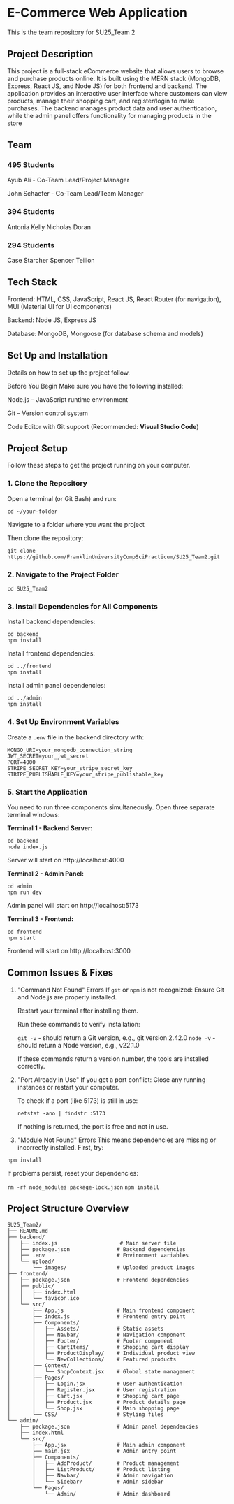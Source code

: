 # E-Commerce Web Application

This is the team repository for SU25_Team 2

## Project Description

This project is a full-stack eCommerce website that allows users to browse and purchase products online. It is built using the MERN stack (MongoDB, Express, React JS, and Node JS) for both frontend and backend. The application provides an interactive user interface where customers can view products, manage their shopping cart, and register/login to make purchases. The backend manages product data and user authentication, while the admin panel offers functionality for managing products in the store

## Team

### 495 Students

Ayub Ali - Co-Team Lead/Project Manager

John Schaefer - Co-Team Lead/Team Manager

### 394 Students

Antonia Kelly
Nicholas Doran

### 294 Students

Case Starcher
Spencer Teillon

## Tech Stack

Frontend: HTML, CSS, JavaScript, React JS, React Router (for navigation), MUI (Material UI for UI components)

Backend: Node JS, Express JS

Database: MongoDB, Mongoose (for database schema and models)

## Set Up and Installation

Details on how to set up the project follow.

Before You Begin
Make sure you have the following installed:

Node.js – JavaScript runtime environment

Git – Version control system

Code Editor with Git support (Recommended: **Visual Studio Code**)

## Project Setup

Follow these steps to get the project running on your computer.

### 1. Clone the Repository

Open a terminal (or Git Bash) and run:

`cd ~/your-folder`

Navigate to a folder where you want the project

Then clone the repository:

`git clone https://github.com/FranklinUniversityCompSciPracticum/SU25_Team2.git`

### 2. Navigate to the Project Folder

`cd SU25_Team2`

### 3. Install Dependencies for All Components

Install backend dependencies:
```
cd backend
npm install
```

Install frontend dependencies:
```
cd ../frontend
npm install
```

Install admin panel dependencies:
```
cd ../admin
npm install
```

### 4. Set Up Environment Variables

Create a `.env` file in the backend directory with:
```
MONGO_URI=your_mongodb_connection_string
JWT_SECRET=your_jwt_secret
PORT=4000
STRIPE_SECRET_KEY=your_stripe_secret_key
STRIPE_PUBLISHABLE_KEY=your_stripe_publishable_key
```

### 5. Start the Application

You need to run three components simultaneously. Open three separate terminal windows:

**Terminal 1 - Backend Server:**
```
cd backend
node index.js
```
Server will start on http://localhost:4000

**Terminal 2 - Admin Panel:**
```
cd admin
npm run dev
```
Admin panel will start on http://localhost:5173

**Terminal 3 - Frontend:**
```
cd frontend
npm start
```
Frontend will start on http://localhost:3000

## Common Issues & Fixes

1. "Command Not Found" Errors
   If `git` or `npm` is not recognized:
   Ensure Git and Node.js are properly installed.

   Restart your terminal after installing them.

   Run these commands to verify installation:

   `git -v` - should return a Git version, e.g., git version 2.42.0
   `node -v` - should return a Node version, e.g., v22.1.0

   If these commands return a version number, the tools are installed correctly.

2. "Port Already in Use"
   If you get a port conflict:
   Close any running instances or restart your computer.

   To check if a port (like 5173) is still in use:

   `netstat -ano | findstr :5173`

   If nothing is returned, the port is free and not in use.

3. "Module Not Found" Errors
   This means dependencies are missing or incorrectly installed.
   First, try:

  `npm install`

   If problems persist, reset your dependencies:

   `rm -rf node_modules package-lock.json`
   `npm install`

## Project Structure Overview

```
SU25_Team2/
├── README.md
├── backend/
│   ├── index.js                    # Main server file
│   ├── package.json               # Backend dependencies
│   ├── .env                       # Environment variables
│   └── upload/
│       └── images/                # Uploaded product images
├── frontend/
│   ├── package.json               # Frontend dependencies
│   ├── public/
│   │   ├── index.html
│   │   └── favicon.ico
│   └── src/
│       ├── App.js                 # Main frontend component
│       ├── index.js               # Frontend entry point
│       ├── Components/
│       │   ├── Assets/            # Static assets
│       │   ├── Navbar/            # Navigation component
│       │   ├── Footer/            # Footer component
│       │   ├── CartItems/         # Shopping cart display
│       │   ├── ProductDisplay/    # Individual product view
│       │   └── NewCollections/    # Featured products
│       ├── Context/
│       │   └── ShopContext.jsx    # Global state management
│       ├── Pages/
│       │   ├── Login.jsx          # User authentication
│       │   ├── Register.jsx       # User registration
│       │   ├── Cart.jsx           # Shopping cart page
│       │   ├── Product.jsx        # Product details page
│       │   └── Shop.jsx           # Main shopping page
│       └── CSS/                   # Styling files
└── admin/
    ├── package.json               # Admin panel dependencies
    ├── index.html
    └── src/
        ├── App.jsx                # Main admin component
        ├── main.jsx               # Admin entry point
        ├── Components/
        │   ├── AddProduct/        # Product management
        │   ├── ListProduct/       # Product listing
        │   ├── Navbar/            # Admin navigation
        │   └── Sidebar/           # Admin sidebar
        └── Pages/
            └── Admin/             # Admin dashboard
```